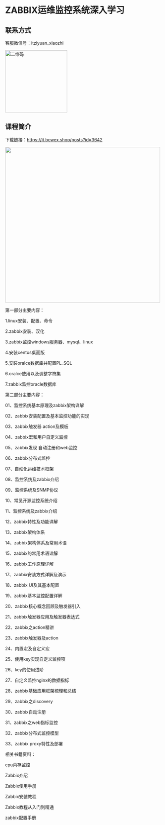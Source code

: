 # ZABBIX运维监控系统深入学习

## 联系方式

客服微信号：itziyuan_xiaozhi

<img src="https://ziyuanyun.oss-cn-guangzhou.aliyuncs.com/common/20240614073449/666b82192834a.jpg" width="200" height="200" alt="二维码">

## 课程简介

下载链接：https://it.bcwex.shop/posts?id=3642

<img src="https://ziyuanyun.oss-cn-guangzhou.aliyuncs.com/yun/20240515185245/664493fd847e3.jpg" width="500" alt="">

  

 第一部分主要内容：

 1.linux安装、配置、命令

 2.zabbix安装、汉化

 3.zabbix监控windows服务器、mysql、linux

 4.安装centos桌面版

 5.安装oralce数据库并配置PL_SQL

 6.oralce使用以及调整字符集

 7.zabbix监控oracle数据库

 第二部分主要内容：

 01、监控系统基本原理及zabbix架构详解

 02、zabbix安装配置及基本监控功能的实现

 03、zabbix触发器 action及模板

 04、zabbix宏和用户自定义监控

 05、zabbix发现 自动注册和web监控

 06、zabbix分布式监控

 07、自动化运维技术框架

 08、监控系统及zabbix介绍

 09、监控系统及SNMP协议

 10、常见开源监控系统介绍

 11、监控系统及zabbix介绍

 12、zabbix特性及功能详解

 13、zabbix架构体系

 14、zabbix架构体系及常用术语

 15、zabbix的常用术语详解

 16、zabbix工作原理详解

 17、zabbix安装方式详解及演示

 18、zabbix UI及其基本配置

 19、zabbix基本监控配置详解

 20、zabbix核心概念回顾及触发器引入

 21、zabbix触发器应用及触发器表达式

 22、zabbix之action精讲

 23、zabbix触发器及action

 24、内置宏及自定义宏

 25、使用key实现自定义监控项

 26、key的使用进阶

 27、自定义监控nginx的数据指标

 28、zabbix基础应用框架梳理和总结

 29、zabbix之discovery

 30、zabbix自动注册

 31、zabbix之web指标监控

 32、zabbix分布式监控模型

 33、zabbix proxy特性及部署

 相关书籍资料：

 cpu内存监控

 Zabbix介绍

 Zabbix使用手册

 Zabbix安装教程

 Zabbix教程从入门到精通

 zabbix配置手册

  